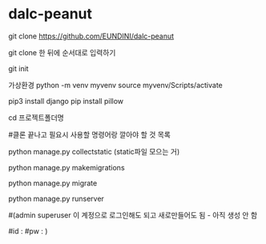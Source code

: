 # dalc-peanut

git clone https://github.com/EUNDINI/dalc-peanut

git clone 한 뒤에 순서대로 입력하기

git init


가상환경 
python -m venv myvenv 
source myvenv/Scripts/activate


pip3 install django
pip install pillow 

cd 프로젝트폴더명

#클론 끝나고 필요시 사용할 명령어랑 깔아야 할 것 목록

python manage.py collectstatic (static파일 모으는 거)

python manage.py makemigrations

python manage.py migrate

python manage.py runserver

#(admin superuser 이 계정으로 로그인해도 되고 새로만들어도 됨 - 아직 생성 안 함

#id :   #pw :    )

